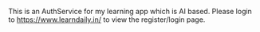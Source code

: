 This is an AuthService for my learning app which is AI based. Please login to https://www.learndaily.in/ to view the register/login page.
